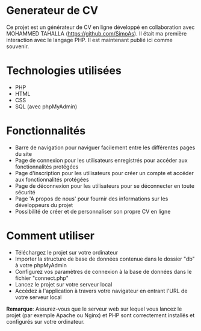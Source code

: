 # Generateur de CV
Ce projet est un générateur de CV en ligne développé en collaboration avec MOHAMMED TAHALLA (https://github.com/SimoAs).
Il était ma première interaction avec le langage PHP. Il est maintenant publié ici comme souvenir.

# Technologies utilisées
* PHP
* HTML
* CSS
* SQL (avec phpMyAdmin)

# Fonctionnalités
* Barre de navigation pour naviguer facilement entre les différentes pages du site
* Page de connexion pour les utilisateurs enregistrés pour accéder aux fonctionnalités protégées
* Page d'inscription pour les utilisateurs pour créer un compte et accéder aux fonctionnalités protégées
* Page de déconnexion pour les utilisateurs pour se déconnecter en toute sécurité
* Page 'A propos de nous' pour fournir des informations sur les développeurs du projet
* Possibilité de créer et de personnaliser son propre CV en ligne

# Comment utiliser
* Téléchargez le projet sur votre ordinateur
* Importer la structure de base de données contenue dans le dossier "db" à votre phpMyAdmin
* Configurez vos paramètres de connexion à la base de données dans le fichier "connect.php"
* Lancez le projet sur votre serveur local
* Accédez à l'application à travers votre navigateur en entrant l'URL de votre serveur local

**Remarque**: Assurez-vous que le serveur web sur lequel vous lancez le projet (par exemple Apache ou Nginx) et PHP sont correctement installés et configurés sur votre ordinateur.
